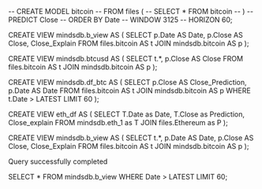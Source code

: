 -- CREATE MODEL bitcoin
-- FROM files (
--   SELECT * FROM bitcoin
--   )
-- PREDICT Close
-- ORDER BY Date
-- WINDOW 3125
-- HORIZON 60;


CREATE VIEW mindsdb.b_view AS (
    SELECT
        p.Date AS Date,
        p.Close AS Close,
        Close_Explain
    FROM files.bitcoin AS t
    JOIN mindsdb.bitcoin AS p
);



CREATE VIEW mindsdb.btcusd AS (
    SELECT
        t.*,
        p.Close AS Close
    FROM files.bitcoin AS t
    JOIN mindsdb.bitcoin AS p
);

<!-- 
CREATE VIEW mindsdb.btc_usd_df AS (
    SELECT
        t.*,
        p.Close AS Close_Prediction,
        p.Date AS Date
    FROM files.bitcoin AS t
    JOIN mindsdb.bitcoin AS p
); -->


CREATE VIEW mindsdb.df_btc AS (
    SELECT
        p.Close AS Close_Prediction,
        p.Date AS Date
    FROM files.bitcoin AS t 
    JOIN mindsdb.bitcoin AS p
    WHERE t.Date > LATEST
    LIMIT 60
);



CREATE VIEW eth_df AS (
   SELECT 
    T.Date as Date,
    T.Close as Prediction, 
    Close_explain
   FROM mindsdb.eth_1 as T
   JOIN files.Ethereum as P
);
 


CREATE VIEW mindsdb.b_view AS (
    SELECT
        t.*,
        p.Date AS Date,
        p.Close AS Close,
        Close_Explain
    FROM files.bitcoin AS t
    JOIN mindsdb.bitcoin AS p
);

Query successfully completed

SELECT *
FROM mindsdb.b_view
WHERE Date > LATEST
LIMIT 60;
